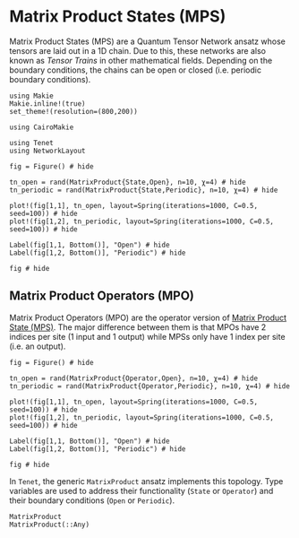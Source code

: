 # Matrix Product States (MPS)

Matrix Product States (MPS) are a Quantum Tensor Network ansatz whose tensors are laid out in a 1D chain.
Due to this, these networks are also known as _Tensor Trains_ in other mathematical fields.
Depending on the boundary conditions, the chains can be open or closed (i.e. periodic boundary conditions).

```@setup viz
using Makie
Makie.inline!(true)
set_theme!(resolution=(800,200))

using CairoMakie

using Tenet
using NetworkLayout
```

```@example viz
fig = Figure() # hide

tn_open = rand(MatrixProduct{State,Open}, n=10, χ=4) # hide
tn_periodic = rand(MatrixProduct{State,Periodic}, n=10, χ=4) # hide

plot!(fig[1,1], tn_open, layout=Spring(iterations=1000, C=0.5, seed=100)) # hide
plot!(fig[1,2], tn_periodic, layout=Spring(iterations=1000, C=0.5, seed=100)) # hide

Label(fig[1,1, Bottom()], "Open") # hide
Label(fig[1,2, Bottom()], "Periodic") # hide

fig # hide
```

## Matrix Product Operators (MPO)

Matrix Product Operators (MPO) are the operator version of [Matrix Product State (MPS)](#matrix-product-states-mps).
The major difference between them is that MPOs have 2 indices per site (1 input and 1 output) while MPSs only have 1 index per site (i.e. an output).

```@example viz
fig = Figure() # hide

tn_open = rand(MatrixProduct{Operator,Open}, n=10, χ=4) # hide
tn_periodic = rand(MatrixProduct{Operator,Periodic}, n=10, χ=4) # hide

plot!(fig[1,1], tn_open, layout=Spring(iterations=1000, C=0.5, seed=100)) # hide
plot!(fig[1,2], tn_periodic, layout=Spring(iterations=1000, C=0.5, seed=100)) # hide

Label(fig[1,1, Bottom()], "Open") # hide
Label(fig[1,2, Bottom()], "Periodic") # hide

fig # hide
```

In `Tenet`, the generic `MatrixProduct` ansatz implements this topology. Type variables are used to address their functionality (`State` or `Operator`) and their boundary conditions (`Open` or `Periodic`).

```@docs
MatrixProduct
MatrixProduct(::Any)
```
